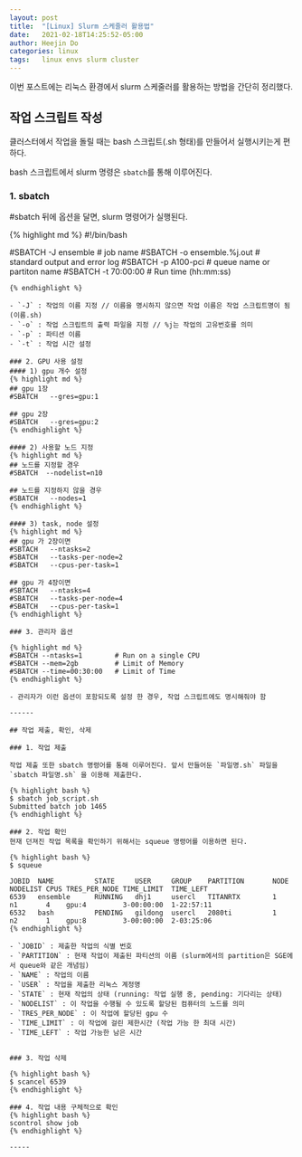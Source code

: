 ```yaml
---
layout: post
title:  "[Linux] Slurm 스케줄러 활용법"
date:   2021-02-18T14:25:52-05:00
author: Heejin Do
categories: linux
tags:	linux envs slurm cluster
---
```


이번 포스트에는 리눅스 환경에서 slurm 스케줄러를 활용하는 방법을 간단히 정리했다.

## 작업 스크립트 작성
클러스터에서 작업을 돌릴 때는 bash 스크립트(.sh 형태)를 만들어서 실행시키는게 편하다.

bash 스크립트에서 slurm 명령은 `sbatch`를 통해 이루어진다.

### 1. sbatch
#sbatch 뒤에 옵션을 달면, slurm 명령어가 실행된다.

{% highlight md %}
#!/bin/bash

#SBATCH -J ensemble   # job name
#SBATCH -o ensemble.%j.out   # standard output and error log
#SBATCH -p A100-pci           # queue  name  or  partiton name
#SBATCH -t 70:00:00               # Run time (hh:mm:ss) 

~~~기타 명령어~~~
{% endhighlight %}

- `-J` : 작업의 이름 지정 // 이름을 명시하지 않으면 작업 이름은 작업 스크립트명이 됨(이름.sh)
- `-o` : 작업 스크립트의 출력 파일을 지정 // %j는 작업의 고유번호를 의미
- `-p` : 파티션 이름
- `-t` : 작업 시간 설정

### 2. GPU 사용 설정
#### 1) gpu 개수 설정
{% highlight md %}
## gpu 1장
#SBATCH   --gres=gpu:1

## gpu 2장
#SBATCH   --gres=gpu:2
{% endhighlight %}

#### 2) 사용할 노드 지정
{% highlight md %}
## 노드를 지정할 경우
#SBATCH  --nodelist=n10

## 노드를 지정하지 않을 경우
#SBATCH   --nodes=1
{% endhighlight %}

#### 3) task, node 설정
{% highlight md %}
## gpu 가 2장이면
#SBTACH   --ntasks=2
#SBATCH   --tasks-per-node=2
#SBATCH   --cpus-per-task=1

## gpu 가 4장이면 
#SBTACH   --ntasks=4
#SBATCH   --tasks-per-node=4
#SBATCH   --cpus-per-task=1
{% endhighlight %}

### 3. 관리자 옵션

{% highlight md %}
#SBATCH --ntasks=1        # Run on a single CPU
#SBATCH --mem=2gb         # Limit of Memory
#SBATCH --time=00:30:00   # Limit of Time
{% endhighlight %}

- 관리자가 이런 옵션이 포함되도록 설정 한 경우, 작업 스크립트에도 명시해줘야 함

------

## 작업 제출, 확인, 삭제

### 1. 작업 제출

작업 제출 또한 sbatch 명령어를 통해 이루어진다. 앞서 만들어둔 `파일명.sh` 파일을 `sbatch 파일명.sh` 을 이용해 제출한다.

{% highlight bash %}
$ sbatch job_script.sh
Submitted batch job 1465
{% endhighlight %}

### 2. 작업 확인
현재 던져진 작업 목록을 확인하기 위해서는 squeue 명령어를 이용하면 된다.

{% highlight bash %}
$ squeue

JOBID  NAME          STATE     USER     GROUP    PARTITION       NODE NODELIST CPUS TRES_PER_NODE TIME_LIMIT  TIME_LEFT  
6539   ensemble      RUNNING   dhj1     usercl   TITANRTX        1    n1       4    gpu:4         3-00:00:00  1-22:57:11 
6532   bash          PENDING   gildong  usercl   2080ti          1    n2       1    gpu:8         3-00:00:00  2-03:25:06
{% endhighlight %}

- `JOBID` : 제출한 작업의 식별 번호
- `PARTITION` : 현재 작업이 제출된 파티션의 이름 (slurm에서의 partition은 SGE에서 queue와 같은 개념임)
- `NAME` : 작업의 이름
- `USER` : 작업을 제출한 리눅스 계정명
- `STATE` : 현재 작업의 상태 (running: 작업 실행 중, pending: 기다리는 상태)
- `NODELIST` : 이 작업을 수행될 수 있도록 할당된 컴퓨터의 노드를 의미
- `TRES_PER_NODE` : 이 작업에 할당된 gpu 수
- `TIME_LIMIT` : 이 작업에 걸린 제한시간 (작업 가능 한 최대 시간)
- `TIME_LEFT` : 작업 가능한 남은 시간


### 3. 작업 삭제

{% highlight bash %}
$ scancel 6539
{% endhighlight %}

### 4. 작업 내용 구체적으로 확인
{% highlight bash %}
scontrol show job
{% endhighlight %}

-----